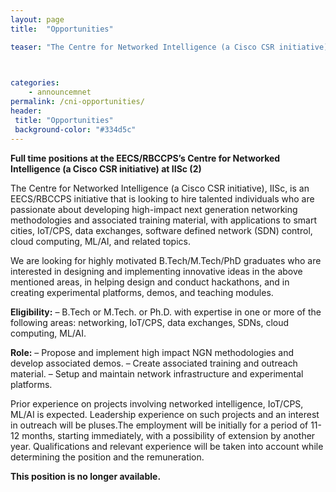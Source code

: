 ```yaml
---
layout: page
title:  "Opportunities"

teaser: "The Centre for Networked Intelligence (a Cisco CSR initiative), IISc, is an EECS/RBCCPS initiative that is looking to hire talented individuals who are passionate about developing high-impact next generation networking methodologies and associated training material, with applications to smart cities, IoT/CPS, data exchanges, software defined network (SDN) control, cloud computing, ML/AI, and related topics." 


 
categories:
    - announcemnet 
permalink: /cni-opportunities/ 
header:
 title: "Opportunities"
 background-color: "#334d5c"
---
```

**Full time positions at the EECS/RBCCPS’s Centre for Networked Intelligence (a Cisco CSR initiative) at IISc (2)**

The Centre for Networked Intelligence (a Cisco CSR initiative), IISc, is an EECS/RBCCPS initiative that is looking to hire talented individuals who are passionate about developing high-impact next generation networking methodologies and associated training material, with applications to smart cities, IoT/CPS, data exchanges, software defined network (SDN) control, cloud computing, ML/AI, and related topics.

We are looking for highly motivated B.Tech/M.Tech/PhD graduates who are interested in designing and implementing innovative ideas in the above mentioned areas, in helping design and conduct hackathons, and in creating experimental platforms, demos, and teaching modules.

**Eligibility:**
– B.Tech or M.Tech. or Ph.D. with expertise in one or more of the following areas: networking, IoT/CPS, data exchanges, SDNs, cloud computing, ML/AI.

**Role:**
– Propose and implement high impact NGN methodologies and develop associated demos.
– Create associated training and outreach material.
– Setup and maintain network infrastructure and experimental platforms.

Prior experience on projects involving networked intelligence, IoT/CPS, ML/AI is expected. Leadership experience on such projects and an interest in outreach will be pluses.The employment will be initially for a period of 11-12 months, starting immediately, with a possibility of extension by another year. Qualifications and relevant experience will be taken into account while determining the position and the remuneration.

**This position is no longer available.**
